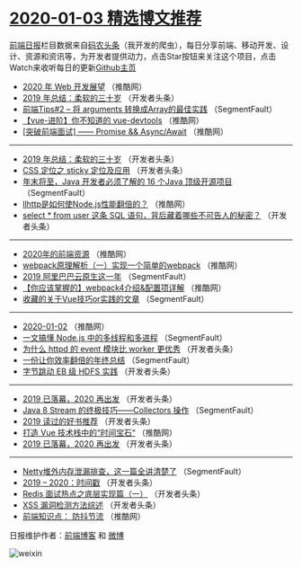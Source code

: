 # [2020-01-03 精选博文推荐](http://hao.caibaojian.com/date/2020/01/03)

[前端日报](http://caibaojian.com/c/news)栏目数据来自[码农头条](http://hao.caibaojian.com/)（我开发的爬虫），每日分享前端、移动开发、设计、资源和资讯等，为开发者提供动力，点击Star按钮来关注这个项目，点击Watch来收听每日的更新[Github主页](https://github.com/kujian/frontendDaily)
* [2020 年 Web 开发展望](http://hao.caibaojian.com/134889.html) （推酷网）
* [2019 年总结：柔软的三十岁](http://hao.caibaojian.com/134922.html) （开发者头条）
* [前端Tips#2 &#8211; 将 arguments 转换成Array的最佳实践](http://hao.caibaojian.com/134859.html) （SegmentFault）
* [【vue-进阶】你不知道的 vue-devtools](http://hao.caibaojian.com/134923.html) （推酷网）
* [[突破前端面试] —— Promise &amp;&amp; Async/Await](http://hao.caibaojian.com/134900.html) （推酷网）

***
* [2019 年总结：柔软的三十岁](http://hao.caibaojian.com/134921.html) （开发者头条）
* [CSS 定位之 sticky 定位及应用](http://hao.caibaojian.com/134881.html) （开发者头条）
* [年末将至，Java 开发者必须了解的 16 个Java 顶级开源项目](http://hao.caibaojian.com/134857.html) （SegmentFault）
* [llhttp是如何使Node.js性能翻倍的？](http://hao.caibaojian.com/134892.html) （推酷网）
* [select * from user 这条 SQL 语句，背后藏着哪些不可告人的秘密？](http://hao.caibaojian.com/134869.html) （开发者头条）

***
* [2020年的前端资源](http://hao.caibaojian.com/134903.html) （推酷网）
* [webpack原理解析（一）实现一个简单的webpack](http://hao.caibaojian.com/134884.html) （推酷网）
* [2019 阿里巴巴云原生这一年](http://hao.caibaojian.com/134861.html) （SegmentFault）
* [【你应该掌握的】webpack4介绍&amp;配置项详解](http://hao.caibaojian.com/134928.html) （推酷网）
* [收藏的关于Vue技巧or实践的文章](http://hao.caibaojian.com/134851.html) （SegmentFault）

***
* [2020-01-02](http://hao.caibaojian.com/134929.html) （推酷网）
* [一文搞懂 Node.js 中的多线程和多进程](http://hao.caibaojian.com/134863.html) （SegmentFault）
* [为什么 httpd 的 event 模块比 worker 更优秀](http://hao.caibaojian.com/134888.html) （开发者头条）
* [一份让你效率翻倍的年终总结](http://hao.caibaojian.com/134864.html) （SegmentFault）
* [字节跳动 EB 级 HDFS 实践](http://hao.caibaojian.com/134876.html) （开发者头条）

***
* [2019 已落幕，2020 再出发](http://hao.caibaojian.com/134909.html) （开发者头条）
* [Java 8 Stream 的终极技巧——Collectors 操作](http://hao.caibaojian.com/134854.html) （SegmentFault）
* [2019 读过的好书推荐](http://hao.caibaojian.com/134866.html) （开发者头条）
* [打造 Vue 技术栈中的“时间宝石“](http://hao.caibaojian.com/134879.html) （推酷网）
* [2019 已落幕，2020 再出发](http://hao.caibaojian.com/134911.html) （开发者头条）

***
* [Netty堆外内存泄漏排查，这一篇全讲清楚了](http://hao.caibaojian.com/134855.html) （SegmentFault）
* [2019 &#8211; 2020：时间戳](http://hao.caibaojian.com/134890.html) （开发者头条）
* [Redis 面试热点之底层实现篇（一）](http://hao.caibaojian.com/134867.html) （开发者头条）
* [XSS 漏洞检测方法综述](http://hao.caibaojian.com/134901.html) （开发者头条）
* [前端知识点： 防抖节流](http://hao.caibaojian.com/134880.html) （推酷网）

日报维护作者：[前端博客](http://caibaojian.com/) 和 [微博](http://caibaojian.com/go/weibo)

![weixin](https://user-images.githubusercontent.com/3055447/38468989-651132ac-3b80-11e8-8e6b-15122322a9d7.png)
